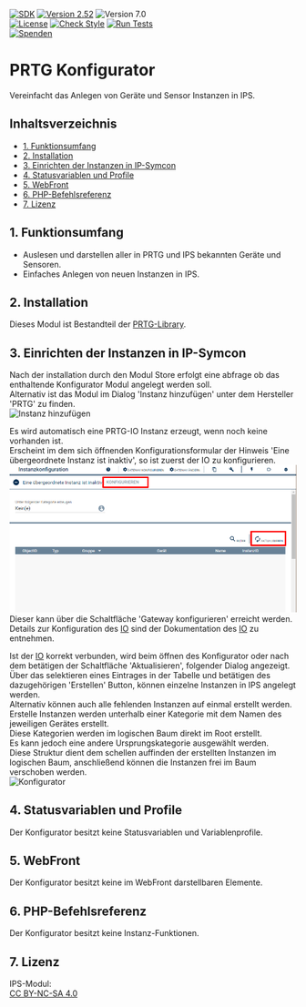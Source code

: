 [![SDK](https://img.shields.io/badge/Symcon-PHPModul-red.svg)](https://www.symcon.de/service/dokumentation/entwicklerbereich/sdk-tools/sdk-php/)
[![Version 2.52](https://img.shields.io/badge/Modul%20Version-2.52-blue.svg)]()
![Version 7.0](https://img.shields.io/badge/Symcon%20Version-7.0%20%3E-green.svg)  
[![License](https://img.shields.io/badge/License-CC%20BY--NC--SA%204.0-green.svg)](https://creativecommons.org/licenses/by-nc-sa/4.0/)
[![Check Style](https://github.com/Nall-chan/PRTG/workflows/Check%20Style/badge.svg)](https://github.com/Nall-chan/PRTG/actions)
[![Run Tests](https://github.com/Nall-chan/PRTG/workflows/Run%20Tests/badge.svg)](https://github.com/Nall-chan/PRTG/actions)  
[![Spenden](https://www.paypalobjects.com/de_DE/DE/i/btn/btn_donate_SM.gif)](../README.md#4-spenden)  

# PRTG Konfigurator  <!-- omit in toc -->
Vereinfacht das Anlegen von Geräte und Sensor Instanzen in IPS.  

## Inhaltsverzeichnis <!-- omit in toc -->

- [1. Funktionsumfang](#1-funktionsumfang)
- [2. Installation](#2-installation)
- [3. Einrichten der Instanzen in IP-Symcon](#3-einrichten-der-instanzen-in-ip-symcon)
- [4. Statusvariablen und Profile](#4-statusvariablen-und-profile)
- [5. WebFront](#5-webfront)
- [6. PHP-Befehlsreferenz](#6-php-befehlsreferenz)
- [7. Lizenz](#7-lizenz)

## 1. Funktionsumfang

 - Auslesen und darstellen aller in PRTG und IPS bekannten Geräte und Sensoren.  
 - Einfaches Anlegen von neuen Instanzen in IPS.  

## 2. Installation

 Dieses Modul ist Bestandteil der [PRTG-Library](../README.md#3-software-installation).  

## 3. Einrichten der Instanzen in IP-Symcon

Nach der installation durch den Modul Store erfolgt eine abfrage ob das enthaltende Konfigurator Modul angelegt werden soll.  
Alternativ ist das Modul im Dialog 'Instanz hinzufügen' unter dem Hersteller 'PRTG' zu finden.  
![Instanz hinzufügen](imgs/add.png)  

Es wird automatisch eine PRTG-IO Instanz erzeugt, wenn noch keine vorhanden ist.  
Erscheint im dem sich öffnenden Konfigurationsformular der Hinweis 'Eine übergeordnete Instanz ist inaktiv', so ist zuerst der IO zu konfigurieren.  
![Konfigurator](imgs/conf1.png)  
Dieser kann über die Schaltfläche 'Gateway konfigurieren' erreicht werden.  
Details zur Konfiguration des [IO](../PRTGIO/README.md#4-einrichten-der-instanzen-in-ip-symcon) sind der Dokumentation des [IO](../PRTGIO/README.md#4-einrichten-der-instanzen-in-ip-symcon) zu entnehmen.

Ist der [IO](../PRTGIO/README.md#4-einrichten-der-instanzen-in-ip-symcon) korrekt verbunden, wird beim öffnen des Konfigurator oder nach dem betätigen der Schaltfläche 'Aktualisieren', folgender Dialog angezeigt.  
Über das selektieren eines Eintrages in der Tabelle und betätigen des dazugehörigen 'Erstellen' Button,  können einzelne Instanzen in IPS angelegt werden.  
Alternativ können auch alle fehlenden Instanzen auf einmal erstellt werden.  
Erstelle Instanzen werden unterhalb einer Kategorie mit dem Namen des jeweiligen Gerätes erstellt.  
Diese Kategorien werden im logischen Baum direkt im Root erstellt.  
Es kann jedoch eine andere Ursprungskategorie ausgewählt werden.  
Diese Struktur dient dem schellen auffinden der erstellten Instanzen im logischen Baum, anschließend können die Instanzen frei im Baum verschoben werden.  
![Konfigurator](imgs/conf2.png)  


## 4. Statusvariablen und Profile

Der Konfigurator besitzt keine Statusvariablen und Variablenprofile.  

## 5. WebFront

Der Konfigurator besitzt keine im WebFront darstellbaren Elemente.  

## 6. PHP-Befehlsreferenz

Der Konfigurator besitzt keine Instanz-Funktionen.  

## 7. Lizenz

  IPS-Modul:  
  [CC BY-NC-SA 4.0](https://creativecommons.org/licenses/by-nc-sa/4.0/)  
